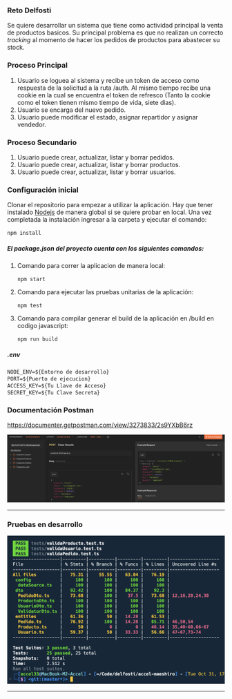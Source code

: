 ### Reto Delfosti

Se quiere desarrollar un sistema que tiene como actividad principal la venta de productos basicos. Su principal problema es que no realizan un correcto _tracking_ al momento de hacer los pedidos de productos para abastecer su stock.

### Proceso Principal

1. Usuario se loguea al sistema y recibe un token de acceso como respuesta de la solicitud a la ruta /auth. Al mismo tiempo recibe una cookie en la cual se encuentra el token de refresco (Tanto la cookie como el token tienen mismo tiempo de vida, siete dias).
2. Usuario se encarga del nuevo pedido.
3. Usuario puede modificar el estado, asignar repartidor y asignar vendedor.

### Proceso Secundario

1. Usuario puede crear, actualizar, listar y borrar pedidos.
2. Usuario puede crear, actualizar, listar y borrar productos.
3. Usuario puede crear, actualizar, listar y borrar usuarios.

### Configuración inicial

Clonar el repositorio para empezar a utilizar la aplicación. Hay que tener instalado [Nodejs](https://nodejs.org/en) de manera global si se quiere probar en local. Una vez completada la instalación ingresar a la carpeta y ejecutar el comando:

```
npm install
```

##### El package.json del proyecto cuenta con los siguientes comandos:

1. Comando para correr la aplicacion de manera local:
   ```
   npm start
   ```
2. Comando para ejecutar las pruebas unitarias de la aplicación:
   ```
   npm test
   ```
3. Comando para compilar generar el build de la aplicación en /build en codigo javascript:
   ```
   npm run build
   ```

##### .env

```
NODE_ENV=${Entorno de desarrollo}
PORT=${Puerto de ejecucion}
ACCESS_KEY=${Tu Llave de Acceso}
SECRET_KEY=${Tu Clave Secreta}
```

### Documentación Postman

https://documenter.getpostman.com/view/3273833/2s9YXbB6rz

![My Image](images/postman.png)

---

### Pruebas en desarrollo

![My Image](images/pruebas.png)

---
